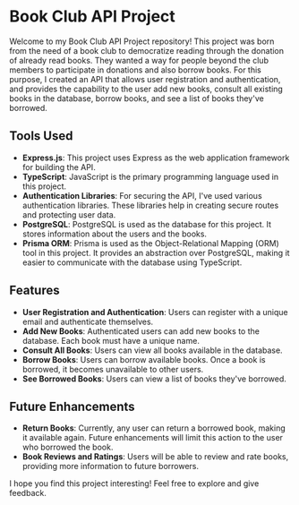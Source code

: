 # Book Club API Project

Welcome to my Book Club API Project repository! This project was born from the need of a book club to democratize reading through the donation of already read books. They wanted a way for people beyond the club members to participate in donations and also borrow books. For this purpose, I created an API that allows user registration and authentication, and provides the capability to the user add new books, consult all existing books in the database, borrow books, and see a list of books they've borrowed.

## Tools Used

- **Express.js**: This project uses Express as the web application framework for building the API.
- **TypeScript**: JavaScript is the primary programming language used in this project.
- **Authentication Libraries**: For securing the API, I've used various authentication libraries. These libraries help in creating secure routes and protecting user data.
- **PostgreSQL**: PostgreSQL is used as the database for this project. It stores information about the users and the books.
- **Prisma ORM**: Prisma is used as the Object-Relational Mapping (ORM) tool in this project. It provides an abstraction over PostgreSQL, making it easier to communicate with the database using TypeScript.
## Features

- **User Registration and Authentication**: Users can register with a unique email and authenticate themselves. 
- **Add New Books**: Authenticated users can add new books to the database. Each book must have a unique name.
- **Consult All Books**: Users can view all books available in the database.
- **Borrow Books**: Users can borrow available books. Once a book is borrowed, it becomes unavailable to other users.
- **See Borrowed Books**: Users can view a list of books they've borrowed.

## Future Enhancements

- **Return Books**: Currently, any user can return a borrowed book, making it available again. Future enhancements will limit this action to the user who borrowed the book.
- **Book Reviews and Ratings**: Users will be able to review and rate books, providing more information to future borrowers.

I hope you find this project interesting! Feel free to explore and give feedback.
